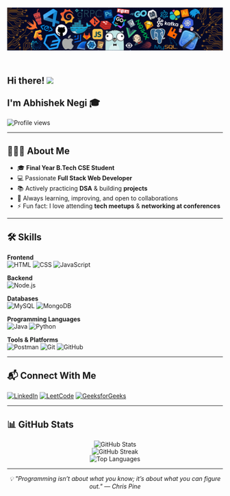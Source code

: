 ![](https://github.com/abhi-negii7/abhi-negii7/blob/main/header_.png)

<h2 align="left">
  <abc>
    <br>Hi there! <img src="https://user-images.githubusercontent.com/42378118/110234147-e3259600-7f4e-95be-0c4047144dea.gif" width="30"><br>
    <br> I'm <b>Abhishek Negi</b> 🎓<br>
  </abc>
</h2> 

<p align="left"> 
  <img src="https://komarev.com/ghpvc/?username=abhi-negii7&label=Profile%20views&color=0e75b6&style=flat" alt="Profile views" /> 
</p>

---

## 👨🏻‍💻 About Me
- 🎓 **Final Year B.Tech CSE Student**
- 💻 Passionate **Full Stack Web Developer**
- 📚 Actively practicing **DSA** & building **projects**
- 🚀 Always learning, improving, and open to collaborations
- ⚡ Fun fact: I love attending **tech meetups** & **networking at conferences**

---

## 🛠 Skills

**Frontend**  
![HTML](https://img.shields.io/badge/-HTML5-E34F26?style=flat&logo=html5&logoColor=white)
![CSS](https://img.shields.io/badge/-CSS3-1572B6?style=flat&logo=css3&logoColor=white)
![JavaScript](https://img.shields.io/badge/-JavaScript-F7DF1E?style=flat&logo=javascript&logoColor=black)

**Backend**  
![Node.js](https://img.shields.io/badge/-Node.js-339933?style=flat&logo=node.js&logoColor=white)

**Databases**  
![MySQL](https://img.shields.io/badge/-MySQL-005C84?style=flat&logo=mysql&logoColor=white)
![MongoDB](https://img.shields.io/badge/-MongoDB-4EA94B?style=flat&logo=mongodb&logoColor=white)

**Programming Languages**  
![Java](https://img.shields.io/badge/-Java-007396?style=flat&logo=java&logoColor=white)
![Python](https://img.shields.io/badge/-Python-3776AB?style=flat&logo=python&logoColor=white)

**Tools & Platforms**  
![Postman](https://img.shields.io/badge/-Postman-FF6C37?style=flat&logo=postman&logoColor=white)
![Git](https://img.shields.io/badge/-Git-F05032?style=flat&logo=git&logoColor=white)
![GitHub](https://img.shields.io/badge/-GitHub-181717?style=flat&logo=github&logoColor=white)

---

## 📬 Connect With Me

[![LinkedIn](https://img.shields.io/badge/-LinkedIn-0077B5?style=flat&logo=linkedin&logoColor=white)](https://www.linkedin.com/in/abhishek-negi7/)
[![LeetCode](https://img.shields.io/badge/-LeetCode-FFA116?style=flat&logo=leetcode&logoColor=black)](https://leetcode.com/u/abhi_negii7/)
[![GeeksforGeeks](https://img.shields.io/badge/-GeeksforGeeks-0F9D58?style=flat&logo=geeksforgeeks&logoColor=white)](https://www.geeksforgeeks.org/user/abhi_negii7/)

---

## 📊 GitHub Stats
<p align="center">
  <img src="https://github-readme-stats.vercel.app/api?username=abhi-negii7&theme=dark&hide_border=true&include_all_commits=false&count_private=false" alt="GitHub Stats" /><br>
  <img src="https://nirzak-streak-stats.vercel.app/?user=abhi-negii7&theme=dark&hide_border=true" alt="GitHub Streak" /><br>
  <img src="https://github-readme-stats.vercel.app/api/top-langs/?username=abhi-negii7&theme=dark&hide_border=true&layout=compact" alt="Top Languages" />
</p>

---

<p align="center">
  <i>💡 "Programming isn’t about what you know; it’s about what you can figure out." — Chris Pine</i>
</p>
